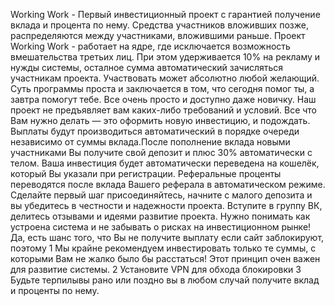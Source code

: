 Working Work - Первый инвестиционный проект с гарантией получение вклада и процента по нему. Средства участников вложивших позже, распределяются между участниками, вложившими раньше. Проект Working Work - работает на ядре, где исключается возможность вмешательства третьих лиц. При этом удерживается 10% на рекламу и нужды системы, осталное сумма автоматический зачисляться участникам проекта. Участвовать может абсолютно любой желающий. Суть программы проста и заключается в том, что сегодня помог ты, а завтра помогут тебе. Все очень просто и доступно даже новичку. Наш проект не предъявляет вам каких-либо требований и условий. Все что Вам нужно делать — это оформить новую инвестицию, и подождать. Выплаты будут производиться автоматический в порядке очереди независимо от суммы вклада.После пополнение вклада новыми участниками Вы получите свой депозит и плюс 30% автоматически с телом. Ваша инвестиция будет автоматически переведена на кошелёк, который Вы указали при регистрации. Реферальные проценты переводятся после вклада Вашего реферала в автоматическом режиме. Сделайте первый шаг присоединяйтесь, начните с малого депозита и вы убедитесь в честности и надежности проекта. Вступите в группу ВК, делитесь отзывами и идеями развитие проекта. Нужно понимать как устроена система и не забывать о рисках на инвестиционном рынке! Да, есть шанс того, что Вы не получите выплату если сайт заблокируют, поэтому 1 Мы крайне рекомендуем инвестировать только те суммы, с которыми Вам не жалко было бы расстаться! Этот принцип очен важен для развитие системы. 2 Установите VPN для обхода блокировки 3 Будьте терпилывы рано или поздно вы в любом случай получите вклад и проценты по нему.
